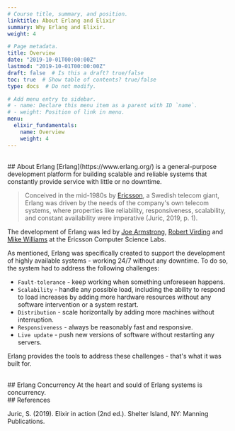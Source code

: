 ```yaml
---
# Course title, summary, and position.
linktitle: About Erlang and Elixir
summary: Why Erlang and Elixir.
weight: 4

# Page metadata.
title: Overview
date: "2019-10-01T00:00:00Z"
lastmod: "2019-10-01T00:00:00Z"
draft: false  # Is this a draft? true/false
toc: true  # Show table of contents? true/false
type: docs  # Do not modify.

# Add menu entry to sidebar.
# - name: Declare this menu item as a parent with ID `name`.
# - weight: Position of link in menu.
menu:
  elixir_fundamentals:
    name: Overview
    weight: 4
---
```


<br>
## About Erlang
[Erlang](https://www.erlang.org/) is a general-purpose development platform for building scalable and reliable systems that constantly provide service with little or no downtime.

>Conceived in the mid-1980s by [Ericsson](https://www.ericsson.com/en/news/2018/5/erlang-celebrates-20-years-as-open-source), a Swedish telecom giant, Erlang was driven by the needs of the company's own telecom systems, where properties like reliability, responsiveness, scalability, and constant availability were imperative (Juric, 2019, p. 1). 

The development of Erlang was led by [Joe Armstrong](https://en.wikipedia.org/wiki/Joe_Armstrong_(programmer)), [Robert Virding](https://codesync.global/speaker/robert-virding/) and [Mike Williams](https://codesync.global/speaker/mike-williams/) at the Ericsson Computer Science Labs.

As mentioned, Erlang was specifically created to support the development of highly available systems - working 24/7 without any downtime. To do so, the system had to address the following challenges:

- `Fault-tolerance` - keep working when something unforeseen happens.
- `Scalability` - handle any possible load, including the ability to respond to load increases by adding more hardware resources without any software intervention or a system restart.
- `Distribution` - scale horizontally by adding more machines without interruption.
- `Responsiveness` - always be reasonably fast and responsive.
- `Live update` - push new versions of software without restarting any servers.

Erlang provides the tools to address these challenges - that's what it was built for. 

<br>
## Erlang Concurrency
At the heart and sould of Erlang systems is concurrency. 

<br>
## References

Juric, S. (2019). Elixir in action (2nd ed.). Shelter Island, NY: Manning Publications.
